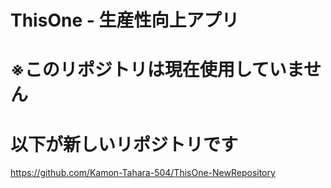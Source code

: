 # ThisOne - 生産性向上アプリ 
# ※このリポジトリは現在使用していません
# 以下が新しいリポジトリです

https://github.com/Kamon-Tahara-504/ThisOne-NewRepository
